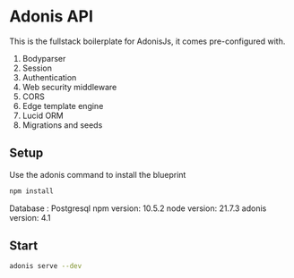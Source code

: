 # Adonis API 

This is the fullstack boilerplate for AdonisJs, it comes pre-configured with.

1. Bodyparser
2. Session
3. Authentication
4. Web security middleware
5. CORS
6. Edge template engine
7. Lucid ORM
8. Migrations and seeds

## Setup

Use the adonis command to install the blueprint

```bash
npm install
```

Database : Postgresql
npm version: 10.5.2
node version: 21.7.3
adonis version: 4.1

## Start
```bash
adonis serve --dev
```

